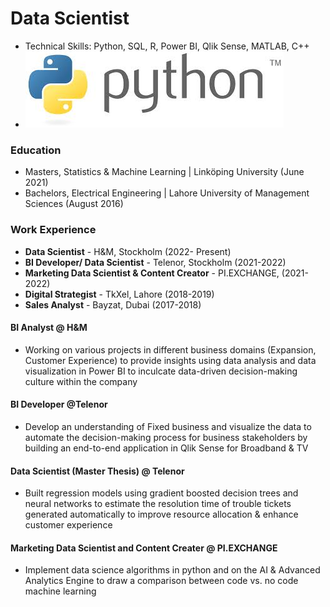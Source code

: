 # Data Scientist

- Technical Skills: Python, SQL, R, Power BI, Qlik Sense, MATLAB, C++
- ![Python](/assets/python2.jpeg.jfif)

### Education

- Masters, Statistics & Machine Learning | Linköping University (June 2021)
- Bachelors, Electrical Engineering | Lahore University of Management Sciences (August 2016)

### Work Experience

- **Data Scientist** - H&M, Stockholm (2022- Present)
- **BI Developer/ Data Scientist** - Telenor, Stockholm (2021-2022)
- **Marketing Data Scientist & Content Creator** - PI.EXCHANGE, (2021-2022)
- **Digital Strategist** - TkXel, Lahore (2018-2019)
- **Sales Analyst** - Bayzat, Dubai (2017-2018)

#### BI Analyst @ H&M
- Working on various projects in different business domains (Expansion, Customer Experience) to provide insights using data analysis and data visualization in Power BI to inculcate data-driven decision-making culture within the company

#### BI Developer @Telenor
- Develop an understanding of Fixed business and visualize the data to automate the decision-making process for business stakeholders by building an end-to-end application in Qlik Sense for Broadband & TV

#### Data Scientist (Master Thesis) @ Telenor
- Built regression models using gradient boosted decision trees and neural networks to estimate the resolution time of trouble tickets generated automatically to improve resource allocation & enhance customer experience

#### Marketing Data Scientist and Content Creater @ PI.EXCHANGE 
- Implement data science algorithms in python and on the AI & Advanced Analytics Engine to draw a comparison between code vs. no code machine learning
